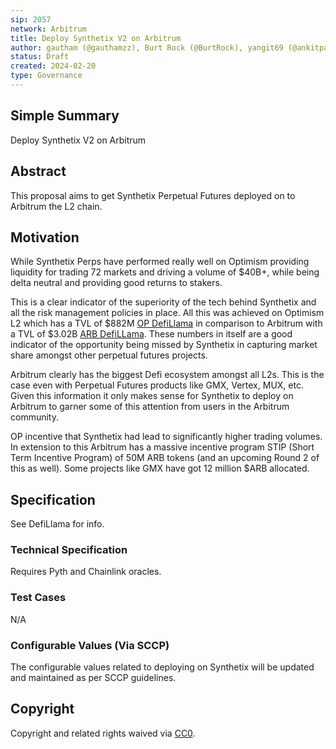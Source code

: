 ```yaml
---
sip: 2057
network: Arbitrum
title: Deploy Synthetix V2 on Arbitrum
author: gautham (@gauthamzz), Burt Rock (@BurtRock), yangit69 (@ankitpal1029)
status: Draft
created: 2024-02-20
type: Governance
---
```


## Simple Summary

Deploy Synthetix V2 on Arbitrum

## Abstract

This proposal aims to get Synthetix Perpetual Futures deployed on to Arbitrum the L2 chain.

## Motivation

While Synthetix Perps have performed really well on Optimism providing liquidity for trading 72 markets and driving a volume of $40B+, while being delta neutral and providing good returns to stakers.

This is a clear indicator of the superiority of the tech behind Synthetix and all the risk management policies in place. All this was achieved on Optimism L2 which has a TVL of $882M [OP DefiLlama](https://defillama.com/chain/Optimism) in comparison to Arbitrum with a TVL of $3.02B [ARB DefiLLama](https://defillama.com/chain/Arbitrum). These numbers in itself are a good indicator of the opportunity being missed by Synthetix in capturing market share amongst other perpetual futures projects.

Arbitrum clearly has the biggest Defi ecosystem amongst all L2s. This is the case even with Perpetual Futures products like GMX, Vertex, MUX, etc. Given this information it only makes sense for Synthetix to deploy on Arbitrum to garner some of this attention from users in the Arbitrum community.

OP incentive that Synthetix had lead to significantly higher trading volumes. In extension to this Arbitrum has a massive incentive program STIP (Short Term Incentive Program) of 50M ARB tokens (and an upcoming Round 2 of this as well). Some projects like GMX have got 12 million $ARB allocated.

## Specification

See DefiLlama for info.

### Technical Specification

Requires Pyth and Chainlink oracles.

### Test Cases

N/A

### Configurable Values (Via SCCP)

The configurable values related to deploying on Synthetix will be updated and maintained as per SCCP guidelines.

## Copyright

Copyright and related rights waived via [CC0](https://creativecommons.org/publicdomain/zero/1.0/).
